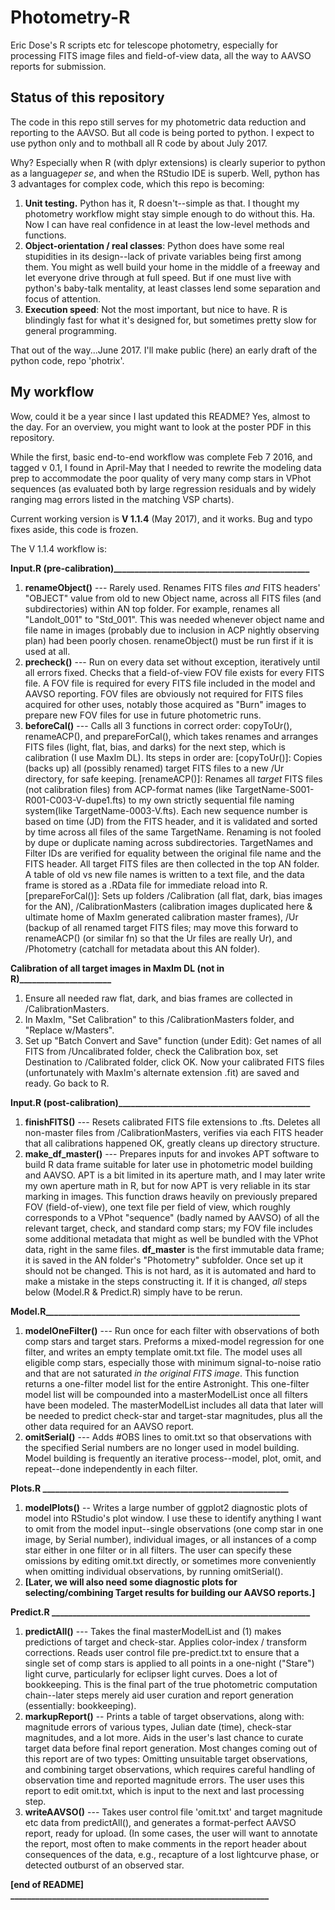 # Photometry-R
Eric Dose's R scripts etc for telescope photometry, especially for processing FITS image files and field-of-view data, all the way to AAVSO reports for submission.

## Status of this repository
The code in this repo still serves for my photometric data reduction and reporting to the AAVSO. But all code is being ported to python. I expect to use python only and to mothball all R code by about July 2017.

Why? Especially when R (with dplyr extensions) is clearly superior to python as a language*per se*, and when the RStudio IDE is superb. Well, python has 3 advantages for complex code, which this repo is becoming:

 1. **Unit testing.** Python has it, R doesn't--simple as that. I thought my photometry workflow might stay simple enough to do without this. Ha. Now I can have real confidence in at least the low-level methods and functions.
 2. **Object-orientation / real classes**: Python does have some real stupidities in its design--lack of private variables being first among them. You might as well build your home in the middle of a freeway and let everyone drive through at full speed. But if one must live with python's baby-talk mentality, at least classes lend some separation and focus of attention.
 3. **Execution speed**: Not the most important, but nice to have. R is blindingly fast for what it's designed for, but sometimes pretty slow for general programming.

That out of the way...June 2017. I'll make public (here) an early draft of the python code, repo 'photrix'. 

## My workflow
Wow, could it be a year since I last updated this README? Yes, almost to the day. For an overview, you might want to look at the poster PDF in this repository. 

While the first, basic end-to-end workflow was complete Feb 7 2016, and tagged v 0.1, I found in April-May that I needed to rewrite the modeling data prep to accommodate the poor quality of very many comp stars in VPhot sequences (as evaluated both by large regression residuals and by widely ranging mag errors listed in the matching VSP charts). 

Current working version is **V 1.1.4** (May 2017), and it works. Bug and typo fixes aside, this code is frozen. 

The V 1.1.4 workflow is:

**Input.R (pre-calibration)_______________________________________________**

 1. **renameObject()** --- Rarely used. Renames FITS files *and* FITS headers' "OBJECT" value from old to new Object name, across all FITS files (and subdirectories) within AN top folder. For example, renames all "Landolt_001" to "Std_001". This was needed whenever object name and file name in images (probably due to inclusion in ACP nightly observing plan) had been poorly chosen. renameObject() must be run first if it is used at all.
 2. **precheck()** --- Run on every data set without exception, iteratively until all errors fixed. Checks that a field-of-view FOV file exists for every FITS file. A FOV file is required for every FITS file included in the model and AAVSO reporting. FOV files are obviously not required for FITS files acquired for other uses, notably those acquired as "Burn" images to prepare new FOV files for use in future photometric runs.
 1. **beforeCal()** --- Calls all 3 functions in correct order: copyToUr(), renameACP(), and prepareForCal(), which takes renames and arranges FITS files (light, flat, bias, and darks) for the next step, which is calibration (I use MaxIm DL). Its steps in order are: [copyToUr()]: Copies (backs up) all (possibly renamed) target FITS files to a new /Ur directory, for safe keeping. [renameACP()]: Renames all _target_ FITS files (not calibration files) from ACP-format names (like TargetName-S001-R001-C003-V-dupe1.fts) to my own strictly sequential file naming system(like TargetName-0003-V.fts). Each new sequence number is based on time (JD) from the FITS header, and it is validated and sorted by time across all files of the same TargetName. Renaming is not fooled by dupe or duplicate naming across subdirectories. TargetNames and Filter IDs are verified for equality between the original file name and the FITS header. All target FITS files are then collected in the top AN folder. A table of old vs new file names is written to a text file, and the data frame is stored as a .RData file for immediate reload into R. [prepareForCal()]: Sets up folders /Calibration (all flat, dark, bias images for the AN), /CalibrationMasters (calibration images duplicated here & ultimate home of MaxIm generated calibration master frames), /Ur (backup of all renamed target FITS files; may move this forward to renameACP() (or similar fn) so that the Ur files are really Ur), and /Photometry (catchall for metadata about this AN folder).

**Calibration of all target images in MaxIm DL (not in R)______________________**

  1. Ensure all needed raw flat, dark, and bias frames are collected in /CalibrationMasters.
  1. In MaxIm, "Set Calibration" to this /CalibrationMasters folder, and "Replace w/Masters".
  1. Set up "Batch Convert and Save" function (under Edit): Get names of all FITS from /Uncalibrated folder, check the Calibration box, set Destination to /Calibrated folder, click OK. Now your calibrated FITS files (unfortunately with MaxIm's alternate extension .fit) are saved and ready. Go back to R.

**Input.R (post-calibration)______________________________________________**

 1. **finishFITS()**  ---  Resets calibrated FITS file extensions to .fts. Deletes all non-master files from /CalibrationMasters, verifies via each FITS header that all calibrations happened OK, greatly cleans up directory structure.
 1. **make_df_master()**  ---  Prepares inputs for and invokes APT software to build R data frame suitable for later use in photometric model building and AAVSO. APT is a bit limited in its aperture math, and I may later write my own aperture math in R, but for now APT is very reliable in its star marking in images. This function draws heavily on previously prepared FOV (field-of-view), one text file per field of view, which roughly corresponds to a VPhot "sequence" (badly named by AAVSO) of all the relevant target, check, and standard comp stars; my FOV file includes some additional metadata that might as well be bundled with the VPhot data, right in the same files.
**df_master** is the first immutable data frame; it is saved in the AN folder's "Photometry" subfolder. Once set up it should not be changed. This is not hard, as it is automated and hard to make a mistake in the steps constructing it. If it is changed, *all* steps below (Model.R & Predict.R) simply have to be rerun.

**Model.R_____________________________________________________________**

 1. **modelOneFilter()**  ---  Run once for each filter with observations of both comp stars and target stars. Preforms a mixed-model regression for one filter, and writes an empty template omit.txt file. The model uses all eligible comp stars, especially those with minimum signal-to-noise ratio and that are not saturated *in the original FITS image*. This function returns a one-filter model list for the entire Astronight. This one-filter model list will be compounded into a masterModelList once all filters have been modeled. The masterModelList includes all data that later will be needed to predict check-star and target-star magnitudes, plus all the other data required for an AAVSO report. 
 2. **omitSerial()** --- Adds #OBS lines to omit.txt so that observations with the specified Serial numbers are no longer used in model building. Model building is frequently an iterative process--model, plot, omit, and repeat--done independently in each filter.

**Plots.R ___________________________________________________________**

1. **modelPlots()** -- Writes a large number of ggplot2 diagnostic plots of model into RStudio's plot window. I use these to identify anything I want to omit from the model input--single observations (one comp star in one image, by Serial number), individual images, or all instances of a comp star either in one filter or in all filters. The user can specify these omissions by editing omit.txt directly, or sometimes more conveniently when omitting individual observations, by running omitSerial().
1. **[Later, we will also need some diagnostic plots for selecting/combining Target results for building
our AAVSO reports.]**

**Predict.R ______________________________________________________________**

 1. **predictAll()**  ---  Takes the final masterModelList and (1) makes predictions of target and check-star. Applies color-index / transform corrections. Reads user control file pre-predict.txt to ensure that a single set of comp stars is applied to all points in a one-night ("Stare") light curve, particularly for eclipser light curves. Does a lot of bookkeeping. This is the final part of the true photometric computation chain--later steps merely aid user curation and report generation (essentially: bookkeeping).
 2. **markupReport()** -- Prints a table of target observations, along with: magnitude errors of various types, Julian date (time), check-star magnitudes, and a lot more. Aids in the user's last chance to curate target data before final report generation. Most changes coming out of this report are of two types: Omitting unsuitable target observations, and combining target observations, which requires careful handling of observation time and reported magnitude errors. The user uses this report to edit omit.txt, which is input to the next and last processing step.
 1. **writeAAVSO()**  ---  Takes user control file 'omit.txt' and target magnitude etc data from predictAll(), and generates a format-perfect AAVSO report, ready for upload. (In some cases, the user will want to annotate the report, most often to make comments in the report header about consequences of the data, e.g., recapture of a lost lightcurve phase, or detected outburst of an observed star.

**[end of README] ______________________________________________________________**


